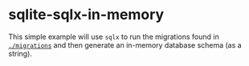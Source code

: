 # sqlite-sqlx-in-memory

This simple example will use `sqlx` to run the migrations found in
[`./migrations`](./migrations) and then generate an in-memory database schema (as a
string).

